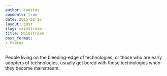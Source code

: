```yaml
---
author: kaustav
comments: true
date: 2015-02-15
layout: post
slug: mainstream
title: Mainstream
post_format:
- Status
---
```


People living on the bleeding-edge of technologies, or those who are early adopters of technologies, usually get bored with those technologies when they become mainstream.
